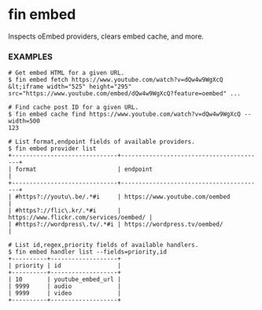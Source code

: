 # fin embed

Inspects oEmbed providers, clears embed cache, and more.

### EXAMPLES

    # Get embed HTML for a given URL.
    $ fin embed fetch https://www.youtube.com/watch?v=dQw4w9WgXcQ
    &lt;iframe width="525" height="295" src="https://www.youtube.com/embed/dQw4w9WgXcQ?feature=oembed" ...

    # Find cache post ID for a given URL.
    $ fin embed cache find https://www.youtube.com/watch?v=dQw4w9WgXcQ --width=500
    123

    # List format,endpoint fields of available providers.
    $ fin embed provider list
    +------------------------------+-----------------------------------------+
    | format                       | endpoint                                |
    +------------------------------+-----------------------------------------+
    | #https?://youtu\.be/.*#i     | https://www.youtube.com/oembed          |
    | #https?://flic\.kr/.*#i      | https://www.flickr.com/services/oembed/ |
    | #https?://wordpress\.tv/.*#i | https://wordpress.tv/oembed/            |

    # List id,regex,priority fields of available handlers.
    $ fin embed handler list --fields=priority,id
    +----------+-------------------+
    | priority | id                |
    +----------+-------------------+
    | 10       | youtube_embed_url |
    | 9999     | audio             |
    | 9999     | video             |
    +----------+-------------------+


